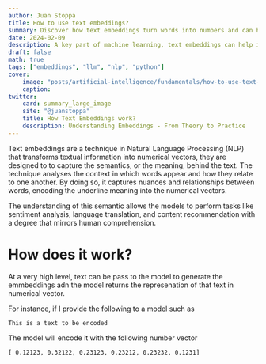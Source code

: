```yaml
---
author: Juan Stoppa
title: How to use text embeddings?
summary: Discover how text embeddings turn words into numbers and can help developing solutions you wouldn't imagine.  
date: 2024-02-09
description: A key part of machine learning, text embeddings can help in developing solutions that understand and interpret human language. Let's dig into how to use them.
draft: false
math: true
tags: ["embeddings", "llm", "nlp", "python"]
cover:
    image: "posts/artificial-intelligence/fundamentals/how-to-use-text-embeddings/text-embeddings.webp"
    caption: 
twitter:
    card: summary_large_image
    site: "@juanstoppa"
    title: How Text Embeddings work?
    description: Understanding Embeddings - From Theory to Practice
---
```


Text embeddings are a technique in Natural Language Processing (NLP) that transforms textual information into numerical vectors, they are designed to to capture the semantics, or the meaning, behind the text. The technique analyses the context in which words appear and how they relate to one another. By doing so, it captures nuances and relationships between words, encoding the underline meaning into the numerical vectors.

The understanding of this semantic allows the models to perform tasks like sentiment analysis, language translation, and content recommendation with a degree that mirrors human comprehension.

# How does it work?
At a very high level, text can be pass to the model to generate the emmbeddings adn the model returns the represenation of that text in numerical vector.

For instance, if I provide the following to a model such as 

```
This is a text to be encoded
``` 

The model will encode it with the following number vector

```
[ 0.12123, 0.32122, 0.23123, 0.23212, 0.23232, 0.1231]
```

